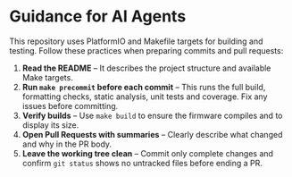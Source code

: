 # Guidance for AI Agents

This repository uses PlatformIO and Makefile targets for building and testing.
Follow these practices when preparing commits and pull requests:

1. **Read the README** – It describes the project structure and available Make
   targets.
2. **Run `make precommit` before each commit** – This runs the full build,
   formatting checks, static analysis, unit tests and coverage. Fix any issues
   before committing.
3. **Verify builds** – Use `make build` to ensure the firmware compiles and to
   display its size.
4. **Open Pull Requests with summaries** – Clearly describe what changed and why
   in the PR body.
5. **Leave the working tree clean** – Commit only complete changes and confirm
   `git status` shows no untracked files before ending a PR.


